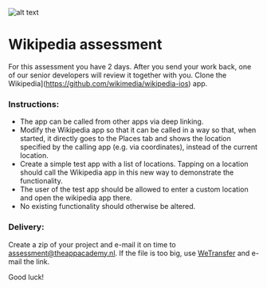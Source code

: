 ![alt text](https://i.imgur.com/IrpJNEc.png)

# Wikipedia assessment 

For this assessment you have 2 days. After you send your work back, one of our senior developers will review it together with you. 
Clone the Wikipedia](https://github.com/wikimedia/wikipedia-ios) app.


### Instructions:
* The app can be called from other apps via deep linking.
* Modify the Wikipedia app so that it can be called in a way so that, when started, it directly goes to the Places tab and shows the location specified by the calling app (e.g. via coordinates), instead of the current location.
* Create a simple test app with a list of locations. Tapping on a location should call the Wikipedia app in this new way to demonstrate the functionality. 
* The user of the test app should be allowed to enter a custom location and open the wikipedia app there.
* No existing functionality should otherwise be altered. 

### Delivery:

Create a zip of your project and e-mail it on time to assessment@theappacademy.nl. If the file is too big, use [WeTransfer](https://wetransfer.com/) and e-mail the link.

Good luck! 
